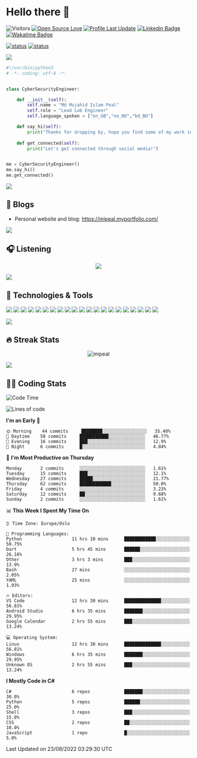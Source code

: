 
# Hello there 👋

![Visitors](https://visitor-badge.laobi.icu/badge?page_id=mipeal)
[![Open Source Love](https://badges.frapsoft.com/os/v1/open-source.svg?v=102)](https://github.com/ellerbrock/open-source-badge/)
[![Profile Last Update](https://img.shields.io/github/last-commit/mipeal/mipeal/main?label=Last%20updated&style=flat)](https://github.com/mipeal/mipeal/commits)
[![Linkedin Badge](https://img.shields.io/badge/LinkedIn-mipeal-informational?style=flat&logo=Linkedin&logoColor=white&link=https://www.linkedin.com/in/peeaal/)](https://www.linkedin.com/in/peeaal/)
[![Wakatime Badge](https://img.shields.io/badge/Wakatime-mipeal-informational?style=flat&logo=Wakatime&logoColor=white&link=https://wakatime.com/@mipeal)](https://wakatime.com/@mipeal)

[![status](https://badge.stateful.com/mipeal/dnd.svg)]()
[![status](https://badge.stateful.com/mipeal/status.svg)]()

<a href="https://mipeal.myportfolio.com/"><img src="https://user-images.githubusercontent.com/73097560/115834477-dbab4500-a447-11eb-908a-139a6edaec5c.gif"></a>


```python
#!/usr/bin/python3
# -*- coding: utf-8 -*-


class CyberSecurityEngineer:

    def __init__(self):
        self.name = "Md Mujahid Islam Peal"
        self.role = "Lead Lab Engineer"
        self.language_spoken = ["en_GB","no_NO","bd_BD"]

    def say_hi(self):
        print("Thanks for dropping by, hope you find some of my work interesting.")
        
    def get_connected(self):
        print("Let's get connected through social media!")


me = CyberSecurityEngineer()
me.say_hi()
me.get_connected()
```

<a href="https://mipeal.myportfolio.com/"><img src="https://user-images.githubusercontent.com/73097560/115834477-dbab4500-a447-11eb-908a-139a6edaec5c.gif"></a>

## 📝 Blogs

- Personal website and blog: https://mipeal.myportfolio.com/

<a href="https://mipeal.myportfolio.com/"><img src="https://user-images.githubusercontent.com/73097560/115834477-dbab4500-a447-11eb-908a-139a6edaec5c.gif"></a>

## &#x1F3A7; Listening

<p align="center">
  <a href="https://open.spotify.com/user/31zrcjpbfkfh2earholckyfohsey">
<img src="https://now-play.vercel.app/api/generate?uid=498d8eb1-b0c0-426b-a8e8-c43e24988060&theme=dark" />
  </a>
</p>

<a href="https://mipeal.myportfolio.com/"><img src="https://user-images.githubusercontent.com/73097560/115834477-dbab4500-a447-11eb-908a-139a6edaec5c.gif"></a>


## 🔧 Technologies & Tools

![](https://img.shields.io/badge/OS-Kali%20Linux-informational?style=flat&logo=kalilinux&logoColor=white&color=6aa6f8)
![](https://img.shields.io/badge/OS-Linux-informational?style=flat&logo=linux&logoColor=white&color=6aa6f8)
![](https://img.shields.io/badge/OS-Windows-informational?style=flat&logo=windows&logoColor=white&color=6aa6f8)
![](https://img.shields.io/badge/Editor-VS_Code-informational?style=flat&logo=visual-studio-code&logoColor=white&color=6aa6f8)
![](https://img.shields.io/badge/Code-Python-informational?style=flat&logo=python&logoColor=white&color=6aa6f8)
![](https://img.shields.io/badge/Code-Rust-informational?style=flat&logo=rust&logoColor=white&color=6aa6f8)
![](https://img.shields.io/badge/Code-JavaScript-informational?style=flat&logo=javascript&logoColor=white&color=6aa6f8)
![](https://img.shields.io/badge/Code-.NET-informational?style=flat&logo=csharp&logoColor=white&color=6aa6f8)
![](https://img.shields.io/badge/Code-gRPC-informational?style=flat&logo=tRPC&logoColor=white&color=6aa6f8)
![](https://img.shields.io/badge/Code-GraphQL-informational?style=flat&logo=graphql&logoColor=white&color=6aa6f8)
![](https://img.shields.io/badge/Tools-Neo4J-informational?style=flat&logo=neo4j&logoColor=white&color=6aa6f8)
![](https://img.shields.io/badge/Shell-Bash-informational?style=flat&logo=gnu-bash&logoColor=white&color=6aa6f8)
![](https://img.shields.io/badge/Shell-Ansible-informational?style=flat&logo=ansible&logoColor=white&color=6aa6f8)
![](https://img.shields.io/badge/Shell-Powershell-informational?style=flat&logo=powershell&logoColor=white&color=6aa6f8)
![](https://img.shields.io/badge/Tools-PostgreSQL-informational?style=flat&logo=postgresql&logoColor=white&color=6aa6f8)
![](https://img.shields.io/badge/Tools-NGINX-informational?style=flat&logo=nginx&logoColor=white&color=6aa6f8)
![](https://img.shields.io/badge/Tools-Docker-informational?style=flat&logo=docker&logoColor=white&color=6aa6f8)
![](https://img.shields.io/badge/Tools-Kubernetes-informational?style=flat&logo=kubernetes&logoColor=white&color=6aa6f8)
![](https://img.shields.io/badge/Tools-Openstack-informational?style=flat&logo=openstack&logoColor=white&color=6aa6f8)
![](https://img.shields.io/badge/Tools-Git-informational?style=flat&logo=git&logoColor=white&color=6aa6f8)
![](https://img.shields.io/badge/Tools-LaTex-informational?style=flat&logo=latex&logoColor=white&color=6aa6f8)

<a href="https://mipeal.myportfolio.com/"><img src="https://user-images.githubusercontent.com/73097560/115834477-dbab4500-a447-11eb-908a-139a6edaec5c.gif"></a>
<!--
## &#x1f4c8; GitHub Stats
<p align="center">
<a href="https://github.com/mipeal">
  <img align="center" src="https://github-readme-stats.vercel.app/api?username=mipeal&show_icons=true&line_height=27&count_private=true&title_color=6aa6f8&text_color=8a919a&icon_color=6aa6f8&bg_color=22272e" alt="MIPeal's GitHub Stats" />
</a></p>

<a href="https://mipeal.myportfolio.com/"><img src="https://user-images.githubusercontent.com/73097560/115834477-dbab4500-a447-11eb-908a-139a6edaec5c.gif"></a>
-->
## 🔥 Streak Stats
<p align="center"><img src="https://github-readme-streak-stats.herokuapp.com/?user=mipeal&theme=dark" alt="mipeal" /></p>

<a href="https://mipeal.myportfolio.com/"><img src="https://user-images.githubusercontent.com/73097560/115834477-dbab4500-a447-11eb-908a-139a6edaec5c.gif"></a>
<!--
## &#127894; GitHub Medals/Trophies
<p align="center"><img src="https://github-profile-trophy.vercel.app/?username=mipeal&theme=nord&column=7" alt="githubtrophies" /></p>


<a href="https://mipeal.myportfolio.com/"><img src="https://user-images.githubusercontent.com/73097560/115834477-dbab4500-a447-11eb-908a-139a6edaec5c.gif"></a>
-->
## &#x1F468;&#x200D;&#x1F4BB; Coding Stats
<!--START_SECTION:waka-->
![Code Time](http://img.shields.io/badge/Code%20Time-55%20hrs%2048%20mins-blue)

![Lines of code](https://img.shields.io/badge/From%20Hello%20World%20I%27ve%20Written-3%20Million%20lines%20of%20code-blue)

**I'm an Early 🐤** 

```text
🌞 Morning    44 commits     ████████░░░░░░░░░░░░░░░░░   35.48% 
🌆 Daytime    58 commits     ███████████░░░░░░░░░░░░░░   46.77% 
🌃 Evening    16 commits     ███░░░░░░░░░░░░░░░░░░░░░░   12.9% 
🌙 Night      6 commits      █░░░░░░░░░░░░░░░░░░░░░░░░   4.84%

```
📅 **I'm Most Productive on Thursday** 

```text
Monday       2 commits      ░░░░░░░░░░░░░░░░░░░░░░░░░   1.61% 
Tuesday      15 commits     ███░░░░░░░░░░░░░░░░░░░░░░   12.1% 
Wednesday    27 commits     █████░░░░░░░░░░░░░░░░░░░░   21.77% 
Thursday     62 commits     ████████████░░░░░░░░░░░░░   50.0% 
Friday       4 commits      ░░░░░░░░░░░░░░░░░░░░░░░░░   3.23% 
Saturday     12 commits     ██░░░░░░░░░░░░░░░░░░░░░░░   9.68% 
Sunday       2 commits      ░░░░░░░░░░░░░░░░░░░░░░░░░   1.61%

```


📊 **This Week I Spent My Time On** 

```text
⌚︎ Time Zone: Europe/Oslo

💬 Programming Languages: 
Python                   11 hrs 10 mins      ████████████░░░░░░░░░░░░░   50.75% 
Dart                     5 hrs 45 mins       ██████░░░░░░░░░░░░░░░░░░░   26.16% 
Other                    3 hrs 3 mins        ███░░░░░░░░░░░░░░░░░░░░░░   13.9% 
Bash                     27 mins             ░░░░░░░░░░░░░░░░░░░░░░░░░   2.05% 
YAML                     25 mins             ░░░░░░░░░░░░░░░░░░░░░░░░░   1.93%

🔥 Editors: 
VS Code                  12 hrs 30 mins      ██████████████░░░░░░░░░░░   56.81% 
Android Studio           6 hrs 35 mins       ███████░░░░░░░░░░░░░░░░░░   29.95% 
Google Calendar          2 hrs 55 mins       ███░░░░░░░░░░░░░░░░░░░░░░   13.24%

💻 Operating System: 
Linux                    12 hrs 30 mins      ██████████████░░░░░░░░░░░   56.81% 
Windows                  6 hrs 35 mins       ███████░░░░░░░░░░░░░░░░░░   29.95% 
Unknown OS               2 hrs 55 mins       ███░░░░░░░░░░░░░░░░░░░░░░   13.24%

```

**I Mostly Code in C#** 

```text
C#                       6 repos             ███████░░░░░░░░░░░░░░░░░░   30.0% 
Python                   5 repos             ██████░░░░░░░░░░░░░░░░░░░   25.0% 
Shell                    3 repos             ███░░░░░░░░░░░░░░░░░░░░░░   15.0% 
CSS                      2 repos             ██░░░░░░░░░░░░░░░░░░░░░░░   10.0% 
JavaScript               1 repo              █░░░░░░░░░░░░░░░░░░░░░░░░   5.0%

```



 Last Updated on 23/08/2022 03:29:30 UTC
<!--END_SECTION:waka-->
<!--
[![Waka Readme](https://github.com/mipeal/mipeal/actions/workflows/wakatime.yml/badge.svg)](https://github.com/mipeal/mipeal/actions/workflows/wakatime.yml)
-->
